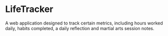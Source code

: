 # LifeTracker
A web application designed to track certain metrics, including hours worked daily, habits completed, a daily reflection and martial arts session notes.
